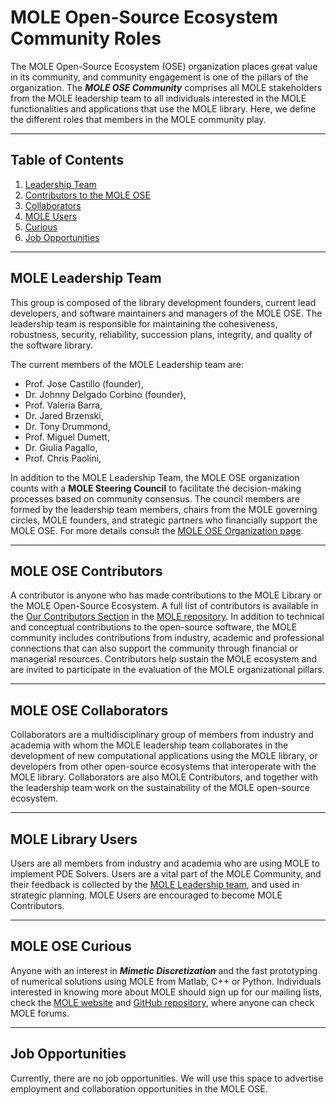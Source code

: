 # MOLE Open-Source Ecosystem Community Roles

The MOLE Open-Source Ecosystem (OSE) organization places great value in its community, and community engagement is one of the pillars of the organization. The **_MOLE OSE Community_** comprises all MOLE stakeholders from the MOLE leadership team to all individuals interested in the MOLE functionalities and applications that use the MOLE library. Here, we define the different roles that members in the MOLE community play.

---

## Table of Contents

1. [Leadership Team](#mole-leadership-team)
2. [Contributors to the MOLE OSE](#mole-ose-contributors)
3. [Collaborators](#mole-ose-collaborators)
4. [MOLE Users](#mole-library-users)
5. [Curious](#mole-ose-curious)
6. [Job Opportunities](#job-opportunities)

---

## MOLE Leadership Team

This group is composed of the library development founders, current lead developers, and software maintainers and managers of the MOLE OSE. The leadership team is responsible for maintaining the cohesiveness, robustness, security, reliability, succession plans, integrity, and quality of the software library.

The current members of the MOLE Leadership team are:

- Prof. Jose Castillo (founder),
- Dr. Johnny Delgado Corbino (founder),
- Prof. Valeria Barra,
- Dr. Jared Brzenski,
- Dr. Tony Drummond,
- Prof. Miguel Dumett,
- Dr. Giulia Pagallo,
- Prof. Chris Paolini,

In addition to the MOLE Leadership Team, the MOLE OSE organization counts with a **MOLE Steering Council** to facilitate the decision-making processes based on community consensus. The council members are formed by the leadership team members, chairs from the MOLE governing circles, MOLE founders, and strategic partners who financially support the MOLE OSE. For more details consult the [MOLE OSE Organization page](https://mole-docs.readthedocs.io/en/main/intros/ose_organization_wrapper.html).

---

## MOLE OSE Contributors

A contributor is anyone who has made contributions to the MOLE Library or the MOLE Open-Source Ecosystem.  A full list of contributors is available in the [Our Contributors Section](https://mole-docs.readthedocs.io/en/main/intros/contributing_wrapper.html) in the [MOLE repository](https://github.com/csrc-sdsu/mole). In addition to technical and conceptual contributions to the open-source software, the MOLE community includes contributions from industry, academic and professional connections that can also support the community through financial or managerial resources. Contributors help sustain the MOLE ecosystem and are invited to participate in the evaluation of the MOLE organizational pillars.

---

## MOLE OSE Collaborators

Collaborators are a multidisciplinary group of members from industry and academia with whom the MOLE leadership team collaborates in the development of new computational applications using the MOLE library, or developers from other open-source ecosystems that interoperate with the MOLE library.  Collaborators are also MOLE Contributors, and together with the leadership team work on the sustainability of the MOLE open-source ecosystem.

---

## MOLE Library Users

Users are all members from industry and academia who are using MOLE to implement PDE Solvers. Users are a vital part of the MOLE Community, and their feedback is collected by the [MOLE Leadership team](#mole-leadership-team), and used in strategic planning. MOLE Users are encouraged to become MOLE Contributors.

---

## MOLE OSE Curious

Anyone with an interest in **_Mimetic Discretization_** and the fast prototyping of numerical solutions using MOLE from Matlab, C++ or Python. Individuals interested in knowing more about MOLE should sign up for our mailing lists, check the [MOLE website](https://mole-docs.readthedocs.io/) and [GitHub repository](https://github.com/csrc-sdsu/mole), where anyone can check MOLE forums.

---

## Job Opportunities

Currently, there are no job opportunities. We will use this space to advertise employment and collaboration opportunities in the MOLE OSE.
